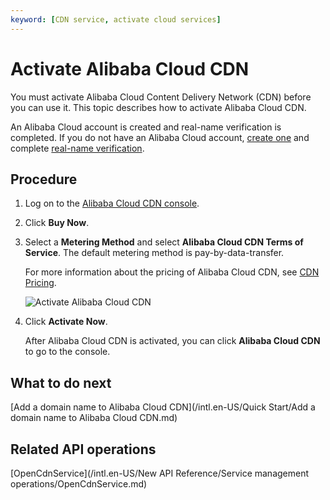 ```yaml
---
keyword: [CDN service, activate cloud services]
---
```


# Activate Alibaba Cloud CDN

You must activate Alibaba Cloud Content Delivery Network \(CDN\) before you can use it. This topic describes how to activate Alibaba Cloud CDN.

An Alibaba Cloud account is created and real-name verification is completed. If you do not have an Alibaba Cloud account, [create one](https://account.alibabacloud.com/register/intl_register.htm?spm=a2c45.11132027.495866.3.121a5455M9EN53) and complete [real-name verification](https://account-intl.console.aliyun.com/#/intlAuth).

## Procedure

1.  Log on to the [Alibaba Cloud CDN console](https://www.alibabacloud.com/en/product/cdn).

2.  Click **Buy Now**.

3.  Select a **Metering Method** and select **Alibaba Cloud CDN Terms of Service**. The default metering method is pay-by-data-transfer.

    For more information about the pricing of Alibaba Cloud CDN, see [CDN Pricing](https://www.alibabacloud.com/product/cdn/pricing).

    ![Activate Alibaba Cloud CDN](https://static-aliyun-doc.oss-accelerate.aliyuncs.com/assets/img/en-US/0209297061/p162155.png)

4.  Click **Activate Now**.

    After Alibaba Cloud CDN is activated, you can click **Alibaba Cloud CDN** to go to the console.


## What to do next

[Add a domain name to Alibaba Cloud CDN](/intl.en-US/Quick Start/Add a domain name to Alibaba Cloud CDN.md)

## Related API operations

[OpenCdnService](/intl.en-US/New API Reference/Service management operations/OpenCdnService.md)

